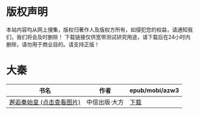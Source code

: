 # 版权声明

本站内容均从网上搜集，版权归著作人及版权方所有，如侵犯您的权益，请通知我们，我们将会及时删除！ 下载链接仅供宽带测试研究用途，请下载后在24小时内删除，请勿用于商业目的。请支持正版！

# 大秦

| 书名 | 作者 | epub/mobi/azw3 |
| --- | --- | --- |
| [邂逅秦始皇 (点击查看图片)](https://www.dushupai.com/attachment/2024/06/08/73355432b8a1d3b5.jpg) | 中信出版·大方 | [下载](https://url89.ctfile.com/f/31084289-1357049749-255362?p=8866) |

